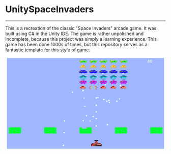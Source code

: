 # UnitySpaceInvaders
---
This is a recreation of the classic "Space Invaders" arcade game. It was built using C# in the Unity IDE. The game is rather unpolished and incomplete, because this project was simply a learning experience. This game has been done 1000s of times, but this repository serves as a fantastic template for this style of game.

![](Demo1.png)
